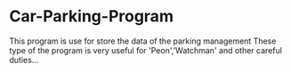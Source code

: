 # Car-Parking-Program
This program is use for store the data of the parking management These type of the program is very useful for 'Peon','Watchman' and other careful duties...
